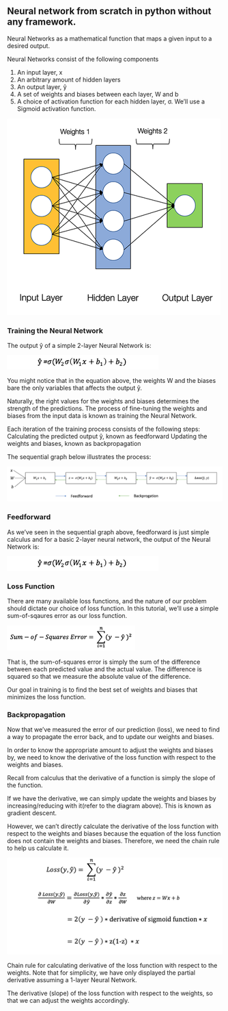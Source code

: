## Neural network from scratch in python without any framework.

Neural Networks as a mathematical function that maps a given input to a desired output.

Neural Networks consist of the following components

1. An input layer, x
2. An arbitrary amount of hidden layers
3. An output layer, ŷ
4. A set of weights and biases between each layer, W and b
5. A choice of activation function for each hidden layer, σ. We’ll use a Sigmoid activation function.

![alt text](https://github.com/dilipajm/neural-network-python/blob/master/img/1.png)

### Training the Neural Network

The output ŷ of a simple 2-layer Neural Network is:

![alt text](https://github.com/dilipajm/neural-network-python/blob/master/img/2.png)

You might notice that in the equation above, the weights W and the biases bare the only variables that affects the output ŷ.

Naturally, the right values for the weights and biases determines the strength of the predictions. The process of fine-tuning the weights and biases from the input data is known as training the Neural Network.

Each iteration of the training process consists of the following steps:
Calculating the predicted output ŷ, known as feedforward
Updating the weights and biases, known as backpropagation

The sequential graph below illustrates the process:

![alt text](https://github.com/dilipajm/neural-network-python/blob/master/img/3.png)

### Feedforward
As we’ve seen in the sequential graph above, feedforward is just simple calculus and for a basic 2-layer neural network, the output of the Neural Network is:

![alt text](https://github.com/dilipajm/neural-network-python/blob/master/img/4.png)

### Loss Function
There are many available loss functions, and the nature of our problem should dictate our choice of loss function. In this tutorial, we’ll use a simple sum-of-sqaures error as our loss function.

![alt text](https://github.com/dilipajm/neural-network-python/blob/master/img/5.png)

That is, the sum-of-squares error is simply the sum of the difference between each predicted value and the actual value. The difference is squared so that we measure the absolute value of the difference.

Our goal in training is to find the best set of weights and biases that minimizes the loss function.

### Backpropagation
Now that we’ve measured the error of our prediction (loss), we need to find a way to propagate the error back, and to update our weights and biases.

In order to know the appropriate amount to adjust the weights and biases by, we need to know the derivative of the loss function with respect to the weights and biases.

Recall from calculus that the derivative of a function is simply the slope of the function.

If we have the derivative, we can simply update the weights and biases by increasing/reducing with it(refer to the diagram above). This is known as gradient descent.

However, we can’t directly calculate the derivative of the loss function with respect to the weights and biases because the equation of the loss function does not contain the weights and biases. Therefore, we need the chain rule to help us calculate it.

![alt text](https://github.com/dilipajm/neural-network-python/blob/master/img/6.png)

Chain rule for calculating derivative of the loss function with respect to the weights. Note that for simplicity, we have only displayed the partial derivative assuming a 1-layer Neural Network.

The derivative (slope) of the loss function with respect to the weights, so that we can adjust the weights accordingly.




